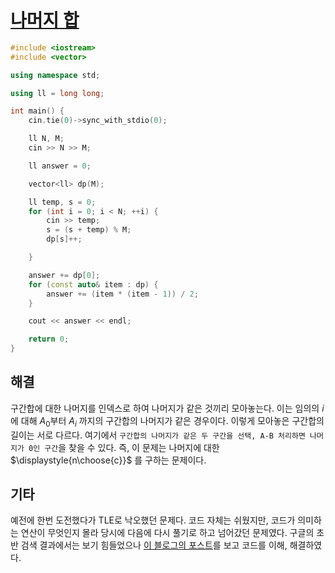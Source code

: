 # [나머지 합](https://www.acmicpc.net/problem/10986)

```cpp
#include <iostream>
#include <vector>

using namespace std;

using ll = long long;

int main() {
	cin.tie(0)->sync_with_stdio(0);

	ll N, M;
	cin >> N >> M;

	ll answer = 0;

	vector<ll> dp(M);

	ll temp, s = 0;
	for (int i = 0; i < N; ++i) {
		cin >> temp;
		s = (s + temp) % M;
		dp[s]++;

	}

	answer += dp[0];
	for (const auto& item : dp) {
		answer += (item * (item - 1)) / 2;
	}

	cout << answer << endl;

	return 0;
}
```

## 해결
구간합에 대한 나머지를 인덱스로 하여 나머지가 같은 것끼리 모아놓는다. 이는 임의의 $i$에 대해 $A_0$부터 $A_i$ 까지의 구간합의 나머지가 같은 경우이다. 이렇게 모아놓은 구간합의 길이는 서로 다르다. 여기에서 `구간합의 나머지가 같은 두 구간을 선택, A-B 처리하면 나머지가 0인 구간`을 찾을 수 있다. 즉, 이 문제는 나머지에 대한 $\displaystyle{n\choose{c}}$ 를 구하는 문제이다.

## 기타
예전에 한번 도전했다가 TLE로 낙오했던 문제다. 코드 자체는 쉬웠지만, 코드가 의미하는 연산이 무엇인지 몰라 당시에 다음에 다시 풀기로 하고 넘어갔던 문제였다. 구글의 초반 검색 결과에서는 보기 힘들었으나 [이 블로그의 포스트](https://dev-qhyun.tistory.com/3)를 보고 코드를 이해, 해결하였다.
